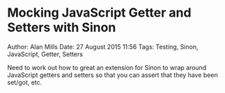 Mocking JavaScript Getter and Setters with Sinon
================================================
Author: Alan Mills
Date: 27 August 2015 11:56
Tags: Testing, Sinon, JavaScript, Getter, Setters

Need to work out how to great an extension for Sinon to wrap around JavaScript getters and setters so that you can assert that they have been set/got, etc.
